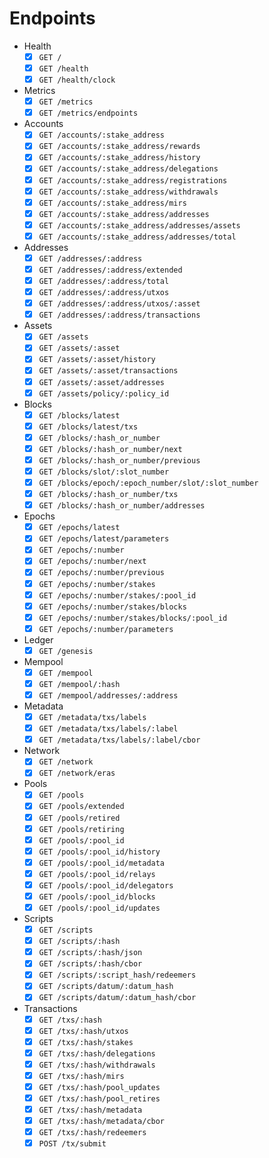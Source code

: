 # Endpoints

- Health
  - [x] `GET /`
  - [x] `GET /health`
  - [x] `GET /health/clock`
- Metrics
  - [x] `GET /metrics`
  - [x] `GET /metrics/endpoints`
- Accounts
  - [x] `GET /accounts/:stake_address`
  - [x] `GET /accounts/:stake_address/rewards`
  - [x] `GET /accounts/:stake_address/history`
  - [x] `GET /accounts/:stake_address/delegations`
  - [x] `GET /accounts/:stake_address/registrations`
  - [x] `GET /accounts/:stake_address/withdrawals`
  - [x] `GET /accounts/:stake_address/mirs`
  - [x] `GET /accounts/:stake_address/addresses`
  - [x] `GET /accounts/:stake_address/addresses/assets`
  - [x] `GET /accounts/:stake_address/addresses/total`
- Addresses
  - [x] `GET /addresses/:address`
  - [x] `GET /addresses/:address/extended`
  - [x] `GET /addresses/:address/total`
  - [x] `GET /addresses/:address/utxos`
  - [x] `GET /addresses/:address/utxos/:asset`
  - [x] `GET /addresses/:address/transactions`
- Assets
  - [x] `GET /assets`
  - [x] `GET /assets/:asset`
  - [x] `GET /assets/:asset/history`
  - [x] `GET /assets/:asset/transactions`
  - [x] `GET /assets/:asset/addresses`
  - [x] `GET /assets/policy/:policy_id`
- Blocks
  - [x] `GET /blocks/latest`
  - [x] `GET /blocks/latest/txs`
  - [x] `GET /blocks/:hash_or_number`
  - [x] `GET /blocks/:hash_or_number/next`
  - [x] `GET /blocks/:hash_or_number/previous`
  - [x] `GET /blocks/slot/:slot_number`
  - [x] `GET /blocks/epoch/:epoch_number/slot/:slot_number`
  - [x] `GET /blocks/:hash_or_number/txs`
  - [x] `GET /blocks/:hash_or_number/addresses`
- Epochs
  - [x] `GET /epochs/latest`
  - [x] `GET /epochs/latest/parameters`
  - [x] `GET /epochs/:number`
  - [x] `GET /epochs/:number/next`
  - [x] `GET /epochs/:number/previous`
  - [x] `GET /epochs/:number/stakes`
  - [x] `GET /epochs/:number/stakes/:pool_id`
  - [x] `GET /epochs/:number/stakes/blocks`
  - [x] `GET /epochs/:number/stakes/blocks/:pool_id`
  - [x] `GET /epochs/:number/parameters`
- Ledger
  - [x] `GET /genesis`
- Mempool
  - [x] `GET /mempool`
  - [x] `GET /mempool/:hash`
  - [x] `GET /mempool/addresses/:address`
- Metadata
  - [x] `GET /metadata/txs/labels`
  - [x] `GET /metadata/txs/labels/:label`
  - [x] `GET /metadata/txs/labels/:label/cbor`
- Network
  - [x] `GET /network`
  - [x] `GET /network/eras`
- Pools
  - [x] `GET /pools`
  - [x] `GET /pools/extended`
  - [x] `GET /pools/retired`
  - [x] `GET /pools/retiring`
  - [x] `GET /pools/:pool_id`
  - [x] `GET /pools/:pool_id/history`
  - [x] `GET /pools/:pool_id/metadata`
  - [x] `GET /pools/:pool_id/relays`
  - [x] `GET /pools/:pool_id/delegators`
  - [x] `GET /pools/:pool_id/blocks`
  - [x] `GET /pools/:pool_id/updates`
- Scripts
  - [x] `GET /scripts`
  - [x] `GET /scripts/:hash`
  - [x] `GET /scripts/:hash/json`
  - [x] `GET /scripts/:hash/cbor`
  - [x] `GET /scripts/:script_hash/redeemers`
  - [x] `GET /scripts/datum/:datum_hash`
  - [x] `GET /scripts/datum/:datum_hash/cbor`
- Transactions
  - [x] `GET /txs/:hash`
  - [x] `GET /txs/:hash/utxos`
  - [x] `GET /txs/:hash/stakes`
  - [x] `GET /txs/:hash/delegations`
  - [x] `GET /txs/:hash/withdrawals`
  - [x] `GET /txs/:hash/mirs`
  - [x] `GET /txs/:hash/pool_updates`
  - [x] `GET /txs/:hash/pool_retires`
  - [x] `GET /txs/:hash/metadata`
  - [x] `GET /txs/:hash/metadata/cbor`
  - [x] `GET /txs/:hash/redeemers`
  - [x] `POST /tx/submit`
